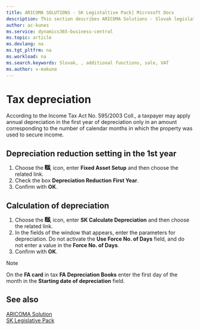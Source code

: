 ```yaml
---
title: ARICOMA SOLUTIONS - SK Legistaltive Pack| Microsoft Docs
description: This section describes ARICOMA Solutions - Slovak legislation
author: ac-kunes
ms.service: dynamics365-business-central
ms.topic: article
ms.devlang: na
ms.tgt_pltfrm: na
ms.workload: na
ms.search.keywords: Slovak, , additional functions, sale, VAT
ms.author: v-makune
---
```


# Tax depreciation

According to the Income Tax Act No. 595/2003 Coll., a taxpayer may apply annual depreciation in the first year of depreciation only in an amount corresponding to the number of calendar months in which the property was used to secure income.

## Depreciation reduction setting in the 1st year

1. Choose the ![Lightbulb that opens the Tell Me feature.](media/ui-search/search_small.png "Tell me what you want to do"), icon, enter **Fixed Asset Setup** and then choose the related link.
2. Check the box **Depreciation Reduction First Year**.
3. Confirm with **OK**.

## Calculation of depreciation

1. Choose the ![Lightbulb that opens the Tell Me feature.](media/ui-search/search_small.png "Tell me what you want to do"), icon, enter **SK Calculate Depreciation** and then choose the related link.
2. In the fields of the window that appears, enter the parameters for depreciation.
   Do not activate the **Use Force No. of Days** field, and do not enter a value in the **Force No. of Days**.
3. Confirm with **OK**.

> [!NOTE]
> On the **FA card** in tax **FA Depreciation Books** enter the first day of the month in the **Starting date of depreciation** field.

## See also

[ARICOMA Solution](../index.md)  
[SK Legislative Pack](ac-sk-legislative-pack.md)
